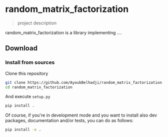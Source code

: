 # random_matrix_factorization

> project description

random_matrix_factorization is a library implementing ....

## Download


### Install from sources

Clone this repository

```bash
git clone https://github.com/AyoubBelhadji/random_matrix_factorization.git
cd random_matrix_factorization
```

And execute `setup.py`

```bash
pip install .
```

Of course, if you're in development mode and you want to install also dev packages, documentation and/or tests, you can do as follows:

```bash
pip install -e .
```



